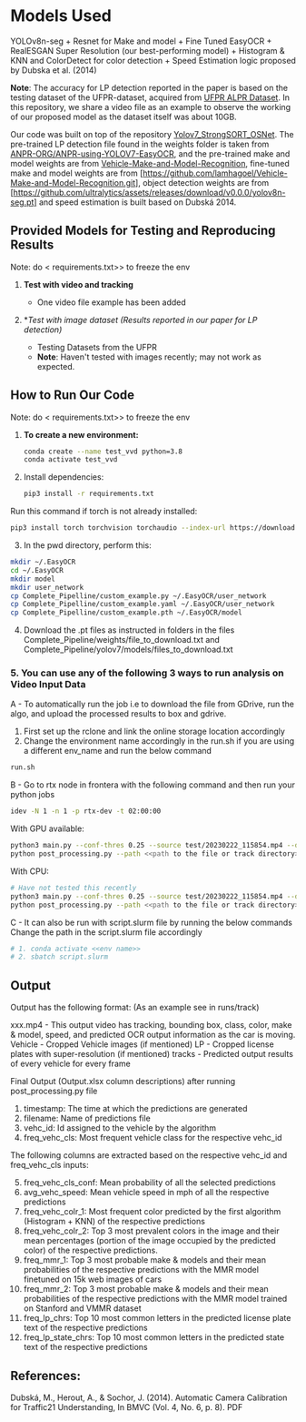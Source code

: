 # Models Used
YOLOv8n-seg + Resnet for Make and model + Fine Tuned EasyOCR + RealESGAN Super Resolution (our best-performing model) + Histogram & KNN and ColorDetect for color detection + Speed Estimation logic proposed by Dubska et al. (2014)

**Note**: The accuracy for LP detection reported in the paper is based on the testing dataset of the UFPR-dataset, acquired from [UFPR ALPR Dataset](https://github.com/raysonlaroca/ufpr-alpr-dataset). In this repository, we share a video file as an example to observe the working of our proposed model as the dataset itself was about 10GB.

Our code was built on top of the repository [Yolov7_StrongSORT_OSNet](https://github.com/mikel-brostrom/Yolov7_StrongSORT_OSNet). The pre-trained LP detection file found in the weights folder is taken from [ANPR-ORG/ANPR-using-YOLOV7-EasyOCR](https://github.com/ANPR-ORG/ANPR-using-YOLOV7-EasyOCR), and the pre-trained make and model weights are from [Vehicle-Make-and-Model-Recognition](https://github.com/Pells31/Vehicle-Make-and-Model-Recognition), fine-tuned make and model weights are from [https://github.com/lamhagoel/Vehicle-Make-and-Model-Recognition.git], object detection weights are from [https://github.com/ultralytics/assets/releases/download/v0.0.0/yolov8n-seg.pt] and speed estimation is built based on Dubská 2014.

## Provided Models for Testing and Reproducing Results

Note: do <<pip freeze > requirements.txt>> to freeze the env

1. **Test with video and tracking**
   - One video file example has been added

2. **Test with image dataset (*Results reported in our paper for LP detection)**
   - Testing Datasets from the UFPR
   - **Note**: Haven't tested with images recently; may not work as expected.

## How to Run Our Code
Note: do <<pip freeze > requirements.txt>> to freeze the env

1. **To create a new environment:**
   ```bash
   conda create --name test_vvd python=3.8
   conda activate test_vvd
2. Install dependencies:
   ```bash
   pip3 install -r requirements.txt

Run this command if torch is not already installed:
   ```bash
pip3 install torch torchvision torchaudio --index-url https://download.pytorch.org/whl/cu118
```
3. In the pwd directory, perform this:
```bash
mkdir ~/.EasyOCR
cd ~/.EasyOCR
mkdir model
mkdir user_network
cp Complete_Pipelline/custom_example.py ~/.EasyOCR/user_network
cp Complete_Pipelline/custom_example.yaml ~/.EasyOCR/user_network
cp Complete_Pipelline/custom_example.pth ~/.EasyOCR/model
```
4. Download the .pt files as instructed in folders in the files Complete_Pipeline/weights/file_to_download.txt and Complete_Pipeline/yolov7/models/files_to_download.txt

### 5. You can use any of the following 3 ways to run analysis on Video Input Data
A - To automatically run the job i.e to download the file from GDrive, run the algo, and upload the processed results to box and gdrive.

1. First set up the rclone and link the online storage location accordingly
2. Change the environment name accordingly in the run.sh if you are using a different env_name and run the below command
```bash
run.sh
```

B - Go to rtx node in frontera with the following command and then run your python jobs
```bash 
idev -N 1 -n 1 -p rtx-dev -t 02:00:00
```
With GPU available:
``` bash
python3 main.py --conf-thres 0.25 --source test/20230222_115854.mp4 --device 0 --save-crop-lp --save-crop --save-vid --save-txt --strong-sort-weights weights/osnet_x0_25_msmt17.pt --yolo-weights weights/yolov8n-seg.pt --classes 1 2 3 5 7
python post_processing.py --path <<path to the file or track directory>>
```
With CPU:
```bash
# Have not tested this recently
python3 main.py --conf-thres 0.25 --source test/20230222_115854.mp4 --device 'cpu' --save-crop-lp --save-crop --save-vid --save-txt --strong-sort-weights weights/osnet_x0_25_msmt17.pt --yolo-weights weights/yolov8n-seg.pt --classes 1 2 3 5 7
python post_processing.py --path <<path to the file or track directory>>
```
C - It can also be run with script.slurm file by running the below commands
Change the path in the script.slurm file accordingly
```bash
# 1. conda activate <<env name>>
# 2. sbatch script.slurm
```

## Output 

Output has the following format: (As an example see in runs/track)

xxx.mp4 - This output video has tracking, bounding box, class, color, make & model, speed, and predicted OCR output information as the car is moving.
Vehicle - Cropped Vehicle images (if mentioned)
LP - Cropped license plates with super-resolution (if mentioned)
tracks - Predicted output results of every vehicle for every frame

Final Output (Output.xlsx column descriptions) after running post_processing.py file
1. timestamp: The time at which the predictions are generated
2. filename: Name of predictions file
3. vehc_id: Id assigned to the vehicle by the algorithm
4. freq_vehc_cls: Most frequent vehicle class for the respective vehc_id
   
The following columns are extracted based on the respective vehc_id and freq_vehc_cls inputs:

5. freq_vehc_cls_conf: Mean probability of all the selected predictions
6. avg_vehc_speed: Mean vehicle speed in mph of all the respective predictions
7. freq_vehc_colr_1: Most frequent color predicted by the first algorithm (Histogram + KNN) of the respective predictions
8. freq_vehc_colr_2: Top 3 most prevalent colors in the image and their mean percentages (portion of the image occupied by the predicted color) of the respective predictions.
9. freq_mmr_1: Top 3 most probable make & models and their mean probabilities of the respective predictions with the MMR model finetuned on 15k web images of cars 
10. freq_mmr_2: Top 3 most probable make & models and their mean probabilities of the respective predictions with the MMR model trained on Stanford and VMMR dataset
11. freq_lp_chrs: Top 10 most common letters in the predicted license plate text of the respective predictions
12. freq_lp_state_chrs: Top 10 most common letters in the predicted state text of the respective predictions

## References:
Dubská, M., Herout, A., & Sochor, J. (2014). Automatic Camera Calibration for Traffic21 Understanding, In BMVC (Vol. 4, No. 6, p. 8). PDF




